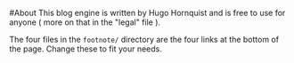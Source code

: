 #About
This blog engine is written by Hugo Hornquist and is free to use for anyone ( more
on that in the "legal" file ).

The four files in the ``footnote/`` directory are the four links at the bottom of
the page. Change these to fit your needs.

